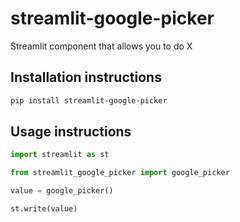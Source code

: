 # streamlit-google-picker

Streamlit component that allows you to do X

## Installation instructions

```sh
pip install streamlit-google-picker
```

## Usage instructions

```python
import streamlit as st

from streamlit_google_picker import google_picker

value = google_picker()

st.write(value)
```